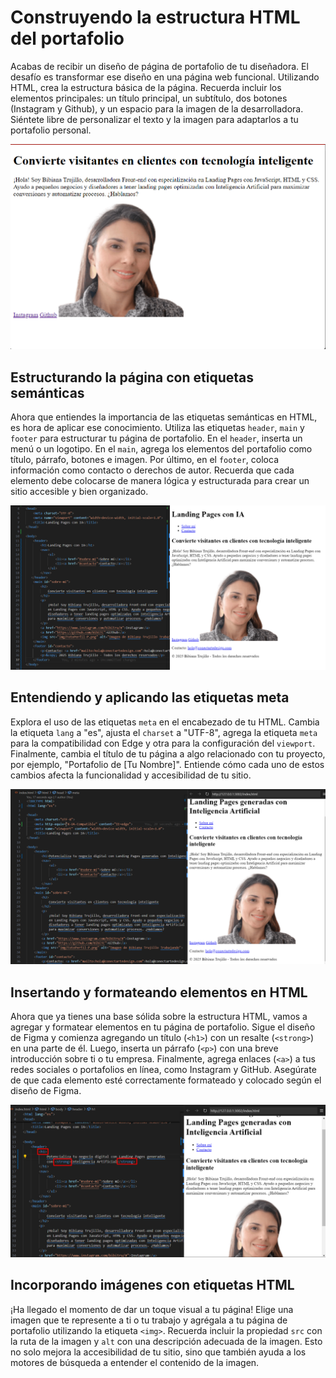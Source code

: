 # Construyendo la estructura HTML del portafolio

Acabas de recibir un diseño de página de portafolio de tu diseñadora. El desafío es transformar ese diseño en una página web funcional. Utilizando HTML, crea la estructura básica de la página. Recuerda incluir los elementos principales: un título principal, un subtítulo, dos botones (Instagram y Github), y un espacio para la imagen de la desarrolladora. Siéntete libre de personalizar el texto y la imagen para adaptarlos a tu portafolio personal.

![alt text](image.png)

## Estructurando la página con etiquetas semánticas

Ahora que entiendes la importancia de las etiquetas semánticas en HTML, es hora de aplicar ese conocimiento. Utiliza las etiquetas `header`, `main` y `footer` para estructurar tu página de portafolio. En el `header`, inserta un menú o un logotipo. En el `main`, agrega los elementos del portafolio como título, párrafo, botones e imagen. Por último, en el `footer`, coloca información como contacto o derechos de autor. Recuerda que cada elemento debe colocarse de manera lógica y estructurada para crear un sitio accesible y bien organizado.

![alt text]({A43517B7-154F-4D6C-8ABA-F6E422EDB2E6}-1.png)

## Entendiendo y aplicando las etiquetas meta

Explora el uso de las etiquetas `meta` en el encabezado de tu HTML. Cambia la etiqueta `lang` a "es", ajusta el `charset` a "UTF-8", agrega la etiqueta `meta` para la compatibilidad con Edge y otra para la configuración del `viewport`. Finalmente, cambia el título de tu página a algo relacionado con tu proyecto, por ejemplo, "Portafolio de [Tu Nombre]". Entiende cómo cada uno de estos cambios afecta la funcionalidad y accesibilidad de tu sitio.

![alt text]({1972377C-0CEA-457D-81A6-1B8BF8275078}.png)

## Insertando y formateando elementos en HTML

Ahora que ya tienes una base sólida sobre la estructura HTML, vamos a agregar y formatear elementos en tu página de portafolio. Sigue el diseño de Figma y comienza agregando un título (`<h1>`) con un resalte (`<strong>`) en una parte de él. Luego, inserta un párrafo (`<p>`) con una breve introducción sobre ti o tu empresa. Finalmente, agrega enlaces (`<a>`) a tus redes sociales o portafolios en línea, como Instagram y GitHub. Asegúrate de que cada elemento esté correctamente formateado y colocado según el diseño de Figma.

![alt text](image-1.png)

## Incorporando imágenes con etiquetas HTML

¡Ha llegado el momento de dar un toque visual a tu página! Elige una imagen que te represente a ti o tu trabajo y agrégala a tu página de portafolio utilizando la etiqueta `<img>`. Recuerda incluir la propiedad `src` con la ruta de la imagen y `alt` con una descripción adecuada de la imagen. Esto no solo mejora la accesibilidad de tu sitio, sino que también ayuda a los motores de búsqueda a entender el contenido de la imagen.
